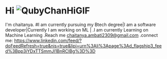 # Hi ![QubyChanHiGIF](https://user-images.githubusercontent.com/83417179/225971133-3183c6ae-9b5c-4553-8410-b83b5737d7d2.gif)
I'm chaitanya.
#I am currently pursuing my Btech degree|I am a software developer|Currently I am working on ML | 
.I am currently Learning on Machine Learning
.Reach me chaitanya.ambati2309@gmail.com
.connect me:
https://www.linkedin.com/feed/?doFeedRefresh=true&nis=true&lipi=urn%3Ali%3Apage%3Ad_flagship3_feed%3Bpp3iYDxTTSmmJl1BnRCIBg%3D%3D






